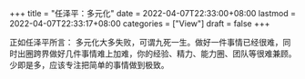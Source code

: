 +++
title = "任泽平：多元化"
date = 2022-04-07T22:33:00+08:00
lastmod = 2022-04-07T22:33:17+08:00
categories = ["View"]
draft = false
+++

正如任泽平所言：    多元化大多失败，可谓九死一生。做好一件事情已经很难，同时出圈跨界做好几件事情难上加难，你的经验、精力、能力圈、团队等很难兼顾。少即是多，应该专注把简单的事情做到极致。